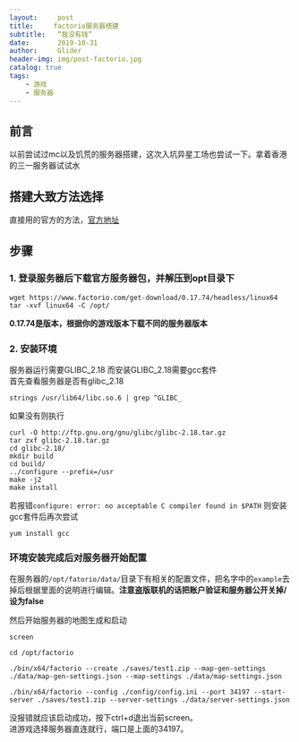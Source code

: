 ```yaml
---
layout:     post
title:     factorio服务器搭建
subtitle:   “我没有钱”
date:       2019-10-31
author:     Glider
header-img: img/post-factorio.jpg
catalog: true
tags:
    - 游戏
    - 服务器
---
```


## 前言
以前尝试过mc以及饥荒的服务器搭建，这次入坑异星工场也尝试一下。拿着香港的三一服务器试试水

## 搭建大致方法选择
直接用的官方的方法，[官方地址](https://www.factorio.com/download-headless)

## 步骤
### 1. 登录服务器后下载官方服务器包，并解压到opt目录下
```
wget https://www.factorio.com/get-download/0.17.74/headless/linux64  
tar -xvf linux64 -C /opt/
```
**0.17.74是版本，根据你的游戏版本下载不同的服务器版本**

### 2. 安装环境  
服务器运行需要GLIBC_2.18 而安装GLIBC_2.18需要gcc套件  
首先查看服务器是否有glibc_2.18
```
strings /usr/lib64/libc.so.6 | grep ^GLIBC_
```
如果没有则执行
```
curl -O http://ftp.gnu.org/gnu/glibc/glibc-2.18.tar.gz
tar zxf glibc-2.18.tar.gz
cd glibc-2.18/
mkdir build
cd build/
../configure --prefix=/usr
make -j2
make install
```
若报错`configure: error: no acceptable C compiler found in $PATH`
则安装gcc套件后再次尝试
```
yum install gcc
```

### 环境安装完成后对服务器开始配置
在服务器的`/opt/fatorio/data/`目录下有相关的配置文件，把名字中的`example`去掉后根据里面的说明进行编辑。**注意盗版联机的话把账户验证和服务器公开关掉/设为false**

然后开始服务器的地图生成和启动
```
screen

cd /opt/factorio

./bin/x64/factorio --create ./saves/test1.zip --map-gen-settings ./data/map-gen-settings.json --map-settings ./data/map-settings.json

./bin/x64/factorio --config ./config/config.ini --port 34197 --start-server ./saves/test1.zip --server-settings ./data/server-settings.json
```

没报错就应该启动成功，按下ctrl+d退出当前screen。  
进游戏选择服务器直连就行，端口是上面的34197。